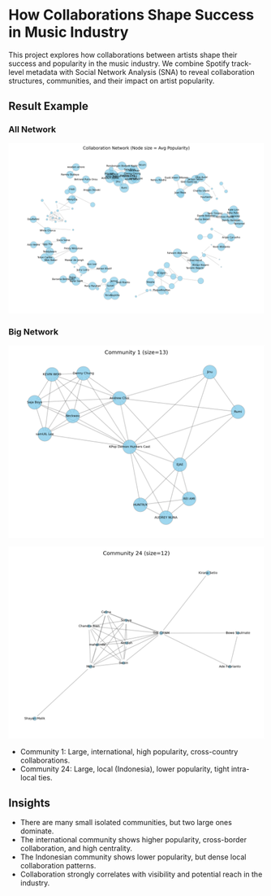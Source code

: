 # How Collaborations Shape Success in Music Industry

This project explores how collaborations between artists shape their success and popularity in the music industry.
We combine Spotify track-level metadata with Social Network Analysis (SNA) to reveal collaboration structures, communities, and their impact on artist popularity.

## Result Example

### All Network
![All Network](results/collaboration_network_labeled.png)

### Big Network
![Community 1](/results/community/big/community_1.png)

![Community 24](/results/community/big/community_24.png)

- Community 1: Large, international, high popularity, cross-country collaborations.
- Community 24: Large, local (Indonesia), lower popularity, tight intra-local ties.

## Insights

- There are many small isolated communities, but two large ones dominate.
- The international community shows higher popularity, cross-border collaboration, and high centrality.
- The Indonesian community shows lower popularity, but dense local collaboration patterns.
- Collaboration strongly correlates with visibility and potential reach in the industry.